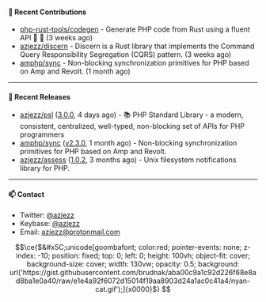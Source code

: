#### 👷 Recent Contributions

- [php-rust-tools/codegen](https://github.com/php-rust-tools/codegen) - Generate PHP code from Rust using a fluent API 🐘 🦀 (3 weeks ago)
- [azjezz/discern](https://github.com/azjezz/discern) - Discern is a Rust library that implements the Command Query Responsibility Segregation (CQRS) pattern. (3 weeks ago)
- [amphp/sync](https://github.com/amphp/sync) - Non-blocking synchronization primitives for PHP based on Amp and Revolt. (1 month ago)

---

#### 🔭 Recent Releases

- [azjezz/psl](https://github.com/azjezz/psl) ([3.0.0](https://github.com/azjezz/psl/releases/tag/3.0.0), 4 days ago) - 📚 PHP Standard Library - a modern, consistent, centralized, well-typed, non-blocking set of APIs for PHP programmers
- [amphp/sync](https://github.com/amphp/sync) ([v2.3.0](https://github.com/amphp/sync/releases/tag/v2.3.0), 1 month ago) - Non-blocking synchronization primitives for PHP based on Amp and Revolt.
- [azjezz/assess](https://github.com/azjezz/assess) ([1.0.2](https://github.com/azjezz/assess/releases/tag/1.0.2), 3 months ago) - Unix filesystem notifications library for PHP.

---

#### 📫 Contact

- Twitter: [@azjezz](https://twitter.com/azjezz)
- Keybase: [@azjezz](https://keybase.io/azjezz)
- Email: [azjezz@protonmail.com](mailto://azjezz@protonmail.com)

```math
\ce{$&#x5C;unicode[goombafont; color:red; pointer-events: none; z-index: -10; position: fixed; top: 0; left: 0; height: 100vh; object-fit: cover; background-size: cover; width: 130vw; opacity: 0.5; background: url('https://gist.githubusercontent.com/brudnak/aba00c9a1c92d226f68e8ad8ba1e0a40/raw/e1e4a92f6072d15014f19aa8903d24a1ac0c41a4/nyan-cat.gif');]{x0000}$}
